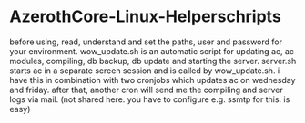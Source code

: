 # AzerothCore-Linux-Helperschripts

before using, read, understand and set the paths, user and password for your environment.
wow_update.sh is an automatic script for updating ac, ac modules, compiling, db backup, db update and starting the server. server.sh starts ac in a separate screen session and is called by wow_update.sh. i have this in combination with two cronjobs which updates ac on wednesday and friday. after that, another cron will send me the compiling and server logs via mail. (not shared here. you have to configure e.g. ssmtp for this. is easy)
